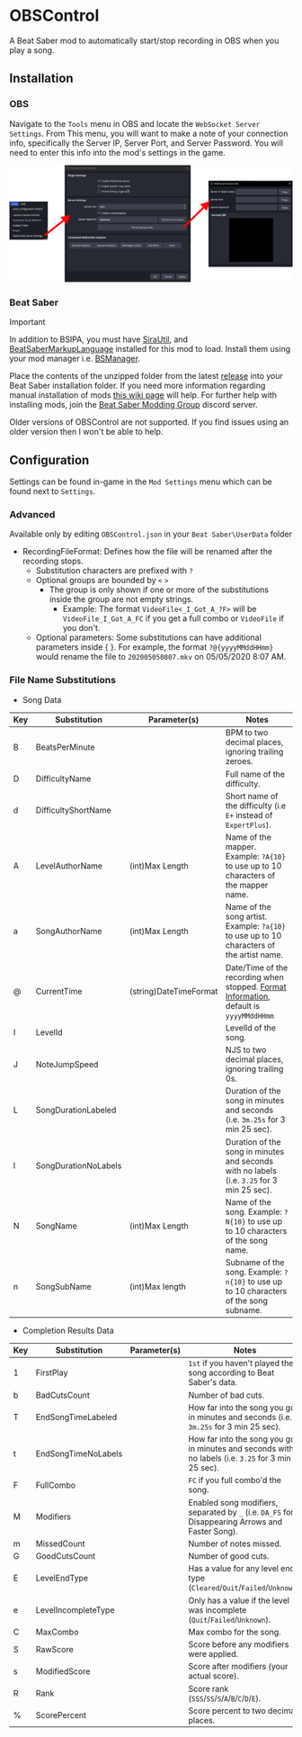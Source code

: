# OBSControl

A Beat Saber mod to automatically start/stop recording in OBS when you play a song.

## Installation

### OBS

Navigate to the `Tools` menu in OBS and locate the `WebSocket Server Settings`. From This menu, you will want to make a note of your connection info, specifically the Server IP, Server Port, and Server Password. You will need to enter this info into the mod's settings in the game.

  !['WebsocketServerSettings'](./Docs/WebsocketServerSettings.png)

### Beat Saber

> [!IMPORTANT]
> In addition to BSIPA, you must have [SiraUtil](https://github.com/Auros/SiraUtil), and [BeatSaberMarkupLanguage](https://github.com/monkeymanboy/BeatSaberMarkupLanguage) installed for this mod to load. Install them using your mod manager i.e. [BSManager](https://bsmg.wiki/pc-modding.html#bsmanager).

Place the contents of the unzipped folder from the latest [release](https://github.com/qqrz997/OBSControl/releases/latest) into your Beat Saber installation folder. If you need more information regarding manual installation of mods [this wiki page](https://bsmg.wiki/pc-modding.html#manual-installation) will help. For further help with installing mods, join the [Beat Saber Modding Group](https://discord.gg/beatsabermods) discord server.

Older versions of OBSControl are not supported. If you find issues using an older version then I won't be able to help.
  
## Configuration

Settings can be found in-game in the `Mod Settings` menu which can be found next to `Settings`.

### Advanced

Available only by editing `OBSControl.json` in your `Beat Saber\UserData` folder

- RecordingFileFormat: Defines how the file will be renamed after the recording stops.
  - Substitution characters are prefixed with `?`
  - Optional groups are bounded by `<` `>`
    - The group is only shown if one or more of the substitutions inside the group are not empty strings.
      - Example: The format `VideoFile<_I_Got_A_?F>` will be `VideoFile_I_Got_A_FC` if you get a full combo or `VideoFile` if you don't.
  - Optional parameters: Some substitutions can have additional parameters inside { }. For example, the format `?@{yyyyMMddHHmm}` would rename the file to `202005050807.mkv` on 05/05/2020 8:07 AM.

### File Name Substitutions

- Song Data

|Key|Substitution|Parameter(s)| Notes |
|---|---|---|---|
|B|BeatsPerMinute||BPM to two decimal places, ignoring trailing zeroes.|
|D|DifficultyName||Full name of the difficulty.|
|d|DifficultyShortName||Short name of the difficulty (i.e `E+` instead of `ExpertPlus`).|
|A|LevelAuthorName|(int)Max Length|Name of the mapper. Example: `?A{10}` to use up to 10 characters of the mapper name.|
|a|SongAuthorName|(int)Max Length|Name of the song artist. Example: `?a{10}` to use up to 10 characters of the artist name.|
|@|CurrentTime|(string)DateTimeFormat|Date/Time of the recording when stopped. [Format Information](https://docs.microsoft.com/en-us/dotnet/standard/base-types/custom-date-and-time-format-strings), default is `yyyyMMddHHmm`|
|I|LevelId||LevelId of the song.|
|J|NoteJumpSpeed||NJS to two decimal places, ignoring trailing 0s.|
|L|SongDurationLabeled||Duration of the song in minutes and seconds (i.e. `3m.25s` for 3 min 25 sec).|
|l|SongDurationNoLabels||Duration of the song in minutes and seconds with no labels (i.e. `3.25` for 3 min 25 sec).|
|N|SongName|(int)Max Length|Name of the song. Example: `?N{10}` to use up to 10 characters of the song name.|
|n|SongSubName|(int)Max length|Subname of the song. Example: `?n{10}` to use up to 10 characters of the song subname.|

- Completion Results Data

|Key|Substitution|Parameter(s)|Notes|
|---|---|---|---|
|1|FirstPlay||`1st` if you haven't played the song according to Beat Saber's data.|
|b|BadCutsCount||Number of bad cuts.|
|T|EndSongTimeLabeled||How far into the song you got in minutes and seconds (i.e. `3m.25s` for 3 min 25 sec).|
|t|EndSongTimeNoLabels||How far into the song you got in minutes and seconds with no labels (i.e. `3.25` for 3 min 25 sec).|
|F|FullCombo||`FC` if you full combo'd the song.|
|M|Modifiers||Enabled song modifiers, separated by `_` (i.e. `DA_FS` for Disappearing Arrows and Faster Song).|
|m|MissedCount||Number of notes missed.|
|G|GoodCutsCount||Number of good cuts.|
|E|LevelEndType||Has a value for any level end type (`Cleared`/`Quit`/`Failed`/`Unknown`).|
|e|LevelIncompleteType||Only has a value if the level was incomplete (`Quit`/`Failed`/`Unknown`).|
|C|MaxCombo||Max combo for the song.|
|S|RawScore||Score before any modifiers were applied.|
|s|ModifiedScore||Score after modifiers (your actual score).|
|R|Rank||Score rank (`SSS`/`SS`/`S`/`A`/`B`/`C`/`D`/`E`).|
|%|ScorePercent|| Score percent to two decimal places.|
